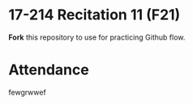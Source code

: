 # 17-214 Recitation 11 (F21)
**Fork** this repository to use for practicing Github flow.

# Attendance
fewgrwwef